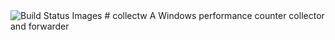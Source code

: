 <img src="https://travis-ci.org/jf3l1x/collectw.svg" data-bindattr-824="824" title="Build Status Images">
# collectw
A Windows performance counter collector and forwarder

